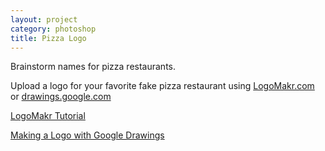 ```yaml
---
layout: project
category: photoshop
title: Pizza Logo
---
```


Brainstorm names for pizza restaurants.

Upload a logo for your favorite fake pizza restaurant using [LogoMakr.com](https://logomakr.com/) or [drawings.google.com](https://docs.google.com/drawings/)

[LogoMakr Tutorial](https://drive.google.com/file/d/1sI0DIGSWUkDn94b9d2r_x9vlQ8Zzl6P7/view?usp=sharing)

[Making a Logo with Google Drawings](https://drive.google.com/file/d/1bPVgQg3VDxKpsWGU20CrFyin6R6gdWwO/view?usp=sharing)
